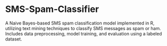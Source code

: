 # SMS-Spam-Classifier
A Naive Bayes-based SMS spam classification model implemented in R, utilizing text mining techniques to classify SMS messages as spam or ham. Includes data preprocessing, model training, and evaluation using a labeled dataset.
